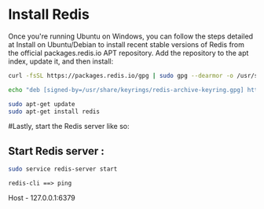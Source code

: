 # Install Redis
Once you're running Ubuntu on Windows, you can follow the steps detailed at Install on Ubuntu/Debian to install recent stable versions of Redis from the official packages.redis.io APT repository. Add the repository to the apt index, update it, and then install:
``` bash
curl -fsSL https://packages.redis.io/gpg | sudo gpg --dearmor -o /usr/share/keyrings/redis-archive-keyring.gpg
```
``` bash
echo "deb [signed-by=/usr/share/keyrings/redis-archive-keyring.gpg] https://packages.redis.io/deb $(lsb_release -cs) main" | sudo tee /etc/apt/sources.list.d/redis.list
```
``` bash
sudo apt-get update
sudo apt-get install redis
```
#Lastly, start the Redis server like so:

## Start Redis server :
``` bash
sudo service redis-server start
```
```
redis-cli ==> ping
```
Host - 127.0.0.1:6379
